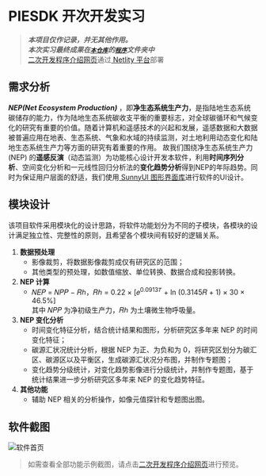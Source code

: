 # PIESDK 开次开发实习
> ***本项目仅作记录，并无其他作用。*** <br>
> ***本次实习最终成果在[`本仓库`](https://github.com/RS-Imagine/PIESDK 'PIESDK')的[`程序`](https://github.com/RS-Imagine/PIESDK/tree/main/%E7%A8%8B%E5%BA%8F '实习成果')文件夹中*** <br>
> [二次开发程序介绍网页](https://rsimagine.eu.org/)通过[ Netlity 平台](https://app.netlify.com/)部署<br>
## 需求分析
***NEP(Net Ecosystem Production)*** ，即**净生态系统生产力**，是指陆地生态系统碳储存的能力，作为陆地生态系统碳收支平衡的重要标志，对全球碳循环和气候变化的研究有重要的价值。随着计算机和遥感技术的兴起和发展，遥感数据和大数据被普遍应用在地表、生态系统、气象和水域的持续监测，对土地利用动态变化和陆地生态系统生产力等方面的研究有着重要的作用。
故我们围绕净生态系统生产力 (NEP) 的**遥感反演**（动态监测）为功能核心设计开发本软件，利用**时间序列分析**、空间变化分析和一元线性回归分析法的**变化趋势分析**得到NEP的年际趋势。同时为保证用户层面的舒适，我们使用[ SunnyUI 图形界面库](https://gitee.com/mlhan/SunnyUI)进行软件的UI设计。
## 模块设计
该项目软件采用模块化的设计思路，将软件功能划分为不同的子模块，各模块的设计满足独立性、完整性的原则，且希望各个模块间有较好的逻辑关系。
1. **数据预处理**
   - 影像裁剪，将数据影像裁剪成仅有研究区的范围；
   - 其他类型的预处理，如数值缩放、单位转换、数据合成和投影转换。
2. **NEP 计算**
   - 𝑁𝐸𝑃 = 𝑁𝑃𝑃 − 𝑅ℎ，𝑅ℎ = 0.22 × \[𝑒<sup>0.0913𝑇</sup> + ln (0.3145𝑅 + 1) × 30 × 46.5%\]
     <br>其中 𝑁𝑃𝑃 为净初级生产力，𝑅ℎ 为土壤微生物呼吸量。
3. **NEP 变化分析**
   - 时间变化特征分析，结合统计结果和图形，分析研究区多年来 NEP 的时间变化特征；
   - 碳源汇状况统计分析，根据 NEP 为正、为负和为 0，将研究区划分为碳汇区、碳源区以及平衡区，生成碳源汇状况分布图，并制作专题图；
   - 变化趋势分级统计，对变化趋势影像进行分级统计，并制作专题图，基于统计结果进一步分析研究区多年来 NEP 的变化趋势特征。
4. **其他功能**
   - 辅助 NEP 相关的分析操作，如像元值探针和专题图出图。
## 软件截图
![软件首页](https://github.com/RS-Imagine/PIESDK/assets/110177673/fc95c3b4-7fab-4020-9264-5f1bd1b2c2f3 '软件首页')
> 如需查看全部功能示例截图，请点击[二次开发程序介绍网页](https://rsimagine.eu.org/ '二次开发程序介绍网页')进行预览。
